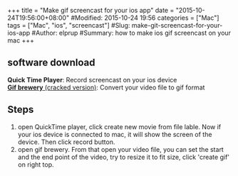 +++
title = "Make gif screencast for your ios app"
date = "2015-10-24T19:56:00+08:00"
#Modified: 2015-10-24 19:56
categories = ["Mac"]
tags = ["Mac", "ios", "screencast"]
#Slug: make-git-screencast-for-your-ios-app
#Author: elprup
#Summary: how to make ios gif screencast on your mac
+++

## software download
**Quick Time Player**: Record screencast on your ios device  
[**Gif brewery** (cracked version)](http://www.onlinedown.net/softdown/508819_2.htm): Convert your video file to gif format

## Steps
1. open QuickTime player, click create new movie from file lable. Now if your ios device is connected to mac, it will show the screen of the device. Then click record button.
2. open gif brewery. From that open your video file, you can set the start and the end point of the video, try to resize it to fit size, click 'create gif' on right top.  


